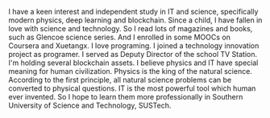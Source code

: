 I have a keen interest and independent study in IT and science, specifically modern physics, deep learning and blockchain. Since a child, I have fallen in love with science and technology. So I read lots of magazines and books, such as Glencoe science series. And I enrolled in some MOOCs on Coursera and Xuetangx. I love programing. I joined a technology innovation project as programer. I served as Deputy Director of the school TV Station. I'm holding several blockchain assets. I believe physics and IT have special meaning for human civilization. Physics is the king of the natural science. According to the first principle, all natural science problems can be converted to physical questions. IT is the most powerful tool which human ever invented. So I hope to learn them more professionally in Southern University of Science and Technology, SUSTech.
